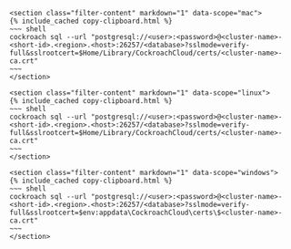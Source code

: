     <section class="filter-content" markdown="1" data-scope="mac">
    {% include_cached copy-clipboard.html %}
    ~~~ shell
    cockroach sql --url "postgresql://<user>:<password>@<cluster-name>-<short-id>.<region>.<host>:26257/<database>?sslmode=verify-full&sslrootcert=$Home/Library/CockroachCloud/certs/<cluster-name>-ca.crt"
    ~~~
    </section>

    <section class="filter-content" markdown="1" data-scope="linux">
    {% include_cached copy-clipboard.html %}
    ~~~ shell
    cockroach sql --url "postgresql://<user>:<password>@<cluster-name>-<short-id>.<region>.<host>:26257/<database>?sslmode=verify-full&sslrootcert=$Home/Library/CockroachCloud/certs/<cluster-name>-ca.crt"
    ~~~
    </section>

    <section class="filter-content" markdown="1" data-scope="windows">
    {% include_cached copy-clipboard.html %}
    ~~~ shell
    cockroach sql --url "postgresql://<user>:<password>@<cluster-name>-<short-id>.<region>.<host>:26257/<database>?sslmode=verify-full&sslrootcert=$env:appdata\CockroachCloud\certs\$<cluster-name>-ca.crt"
    ~~~
    </section>